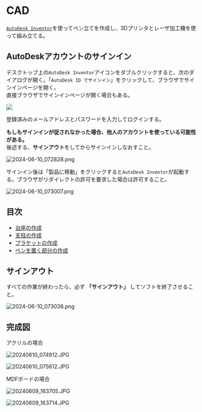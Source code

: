 # CAD

[`AutoDesk Inventor`](https://www.autodesk.co.jp/products/inventor/overview)を使ってペン立てを作成し、3Dプリンタとレーザ加工機を使って組み立てる。

## AutoDeskアカウントのサインイン

デスクトップ上の`AutoDesk Inventor`アイコンをダブルクリックすると、次のダイアログが開く。「`AutoDesk ID でサインイン`」をクリックして、ブラウザでサインインページを開く。  
直接ブラウザでサインインページが開く場合もある。

![](./images/2024-06-10_084301.png)

登録済みのメールアドレスとパスワードを入力してログインする。

**もしもサインインが促されなかった場合、他人のアカウントを使っている可能性がある。**  
後述する、**サインアウト**をしてからサインインしなおすこと。

![2024-06-10_072828.png](./images/2024-06-10_072828.png)

サインイン後は「製品に移動」をクリックすると`AutoDesk Inventor`が起動する。ブラウザがリダイレクトの許可を要求した場合は許可すること。

![2024-06-10_073007.png](./images/2024-06-10_073007.png)

## 目次

- [台座の作成](./01.md)
- [支柱の作成](./02.md)
- [ブラケットの作成](./03.md)
- [ペンを置く部分の作成](./04.md)

## サインアウト

すべての作業が終わったら、必ず
**「サインアウト」**
してソフトを終了させること。

![2024-06-10_073038.png](./images/2024-06-10_073038.png)

## 完成図

アクリルの場合

![20240610_074912.JPG](./images/20240610_074912.JPG)

![20240610_075612.JPG](./images/20240610_075612.JPG)

MDFボードの場合

![20240609_163705.JPG](./images/20240609_163705.JPG)

![20240609_163714.JPG](./images/20240609_163714.JPG)
